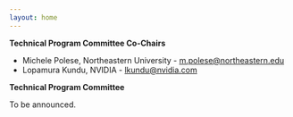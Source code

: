 ```yaml
---
layout: home
---
```


**Technical Program Committee Co-Chairs** 

- Michele Polese, Northeastern University - m.polese@northeastern.edu
- Lopamura Kundu, NVIDIA - lkundu@nvidia.com

**Technical Program Committee**

To be announced.

